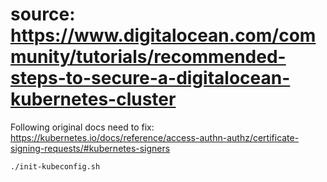 # source: https://www.digitalocean.com/community/tutorials/recommended-steps-to-secure-a-digitalocean-kubernetes-cluster

Following original docs need to fix:
https://kubernetes.io/docs/reference/access-authn-authz/certificate-signing-requests/#kubernetes-signers

```
./init-kubeconfig.sh
```